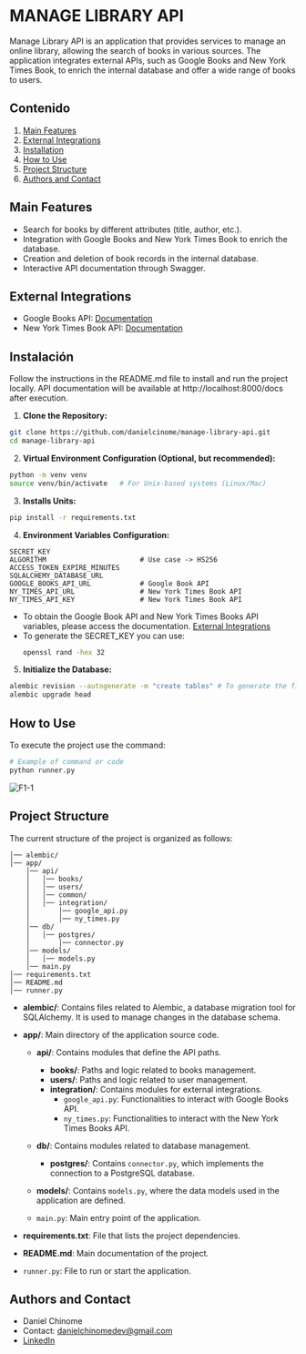 # MANAGE LIBRARY API

Manage Library API is an application that provides services to manage an online library, allowing the search of books in various sources. The application integrates external APIs, such as Google Books and New York Times Book, to enrich the internal database and offer a wide range of books to users.

## Contenido

1. [Main Features](#main-features)
2. [External Integrations](#external-integrations)
2. [Installation](#installation)
3. [How to Use](#how-to-use)
4. [Project Structure](#project-structure)
5. [Authors and Contact](#authors-and-contact)

## Main Features
- Search for books by different attributes (title, author, etc.).
- Integration with Google Books and New York Times Book to enrich the database.
- Creation and deletion of book records in the internal database.
- Interactive API documentation through Swagger.

## External Integrations
- Google Books API: [Documentation](https://developers.google.com/books/docs/v1/getting_started?hl=es-419)
- New York Times Book API: [Documentation](https://developer.nytimes.com/docs/books-product/1/overview)

## Instalación

Follow the instructions in the README.md file to install and run the project locally. API documentation will be available at http://localhost:8000/docs after execution.

1. **Clone the Repository:**

```bash
git clone https://github.com/danielcinome/manage-library-api.git
cd manage-library-api
```

2. **Virtual Environment Configuration (Optional, but recommended):**

```bash
python -m venv venv
source venv/bin/activate   # For Unix-based systems (Linux/Mac)
```

3. **Installs Units:**

```bash
pip install -r requirements.txt
```

4. **Environment Variables Configuration:**

```
SECRET_KEY
ALGORITHM                       # Use case -> HS256
ACCESS_TOKEN_EXPIRE_MINUTES
SQLALCHEMY_DATABASE_URL
GOOGLE_BOOKS_API_URL            # Google Book API
NY_TIMES_API_URL                # New York Times Book API
NY_TIMES_API_KEY                # New York Times Book API
```

* To obtain the Google Book API and New York Times Books API variables, please access the documentation. [External Integrations](#external-integrations)
* To generate the SECRET_KEY you can use:
    ```bash
    openssl rand -hex 32
    ```

5. **Initialize the Database:**


```bash
alembic revision --autogenerate -m "create tables" # To generate the first migration
alembic upgrade head
```

## How to Use

To execute the project use the command:

```bash
# Example of command or code
python runner.py
```

![F1-1](https://i.ibb.co/bJFzKJz/Captura-de-pantalla-2023-12-14-a-la-s-12-07-33-p-m.png)

## Project Structure

The current structure of the project is organized as follows:

```plaintext
│── alembic/
│── app/
    │── api/
    │   │── books/
    │   │── users/
    │   │── common/
    │   │── integration/
    │       │── google_api.py
    │       │── ny_times.py
    │── db/
    │   │── postgres/
    │       │── connector.py
    │── models/
    │   │── models.py
    │── main.py
│── requirements.txt
│── README.md
│── runner.py
```

- **alembic/**: Contains files related to Alembic, a database migration tool for SQLAlchemy. It is used to manage changes in the database schema.
- **app/**: Main directory of the application source code.

  - **api/**: Contains modules that define the API paths.
    - **books/**: Paths and logic related to books management.
    - **users/**: Paths and logic related to user management.
    - **integration/**: Contains modules for external integrations.
      - `google_api.py`: Functionalities to interact with Google Books API.
      - `ny_times.py`: Functionalities to interact with the New York Times Books API.

  - **db/**: Contains modules related to database management.
    - **postgres/**: Contains `connector.py`, which implements the connection to a PostgreSQL database.

  - **models/**: Contains `models.py`, where the data models used in the application are defined.

  - `main.py`: Main entry point of the application.

- **requirements.txt**: File that lists the project dependencies.
- **README.md**: Main documentation of the project.
- `runner.py`: File to run or start the application.


## Authors and Contact
- Daniel Chinome
- Contact: danielchinomedev@gmail.com
- [LinkedIn](https://www.linkedin.com/in/danielchinome/)
